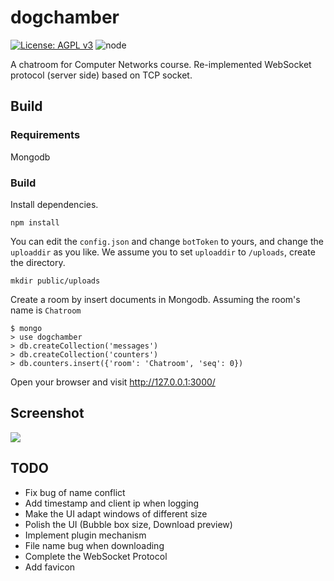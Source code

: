 # dogchamber
[![License: AGPL v3](https://img.shields.io/badge/License-AGPL%20v3-blue.svg)](http://www.gnu.org/licenses/agpl-3.0)
![node](https://img.shields.io/node/v/gh-badges.svg)

A chatroom for Computer Networks course. Re-implemented WebSocket protocol (server side) based on TCP socket.

## Build

### Requirements
Mongodb

### Build
Install dependencies.
```
npm install
```
You can edit the `config.json` and change `botToken` to yours, and change the `uploaddir` as you like. We assume you to set `uploaddir` to `/uploads`, create the directory.
```
mkdir public/uploads
```

Create a room by insert documents in Mongodb. Assuming the room's name is `Chatroom`
```
$ mongo
> use dogchamber
> db.createCollection('messages')
> db.createCollection('counters')
> db.counters.insert({'room': 'Chatroom', 'seq': 0})
```

Open your browser and visit http://127.0.0.1:3000/

## Screenshot
![](/home/cjr/Developing/dogchamber/dogchamber.png)

## TODO
- Fix bug of name conflict
- Add timestamp and client ip when logging
- Make the UI adapt windows of different size
- Polish the UI (Bubble box size, Download preview)
- Implement plugin mechanism
- File name bug when downloading
- Complete the WebSocket Protocol
- Add favicon